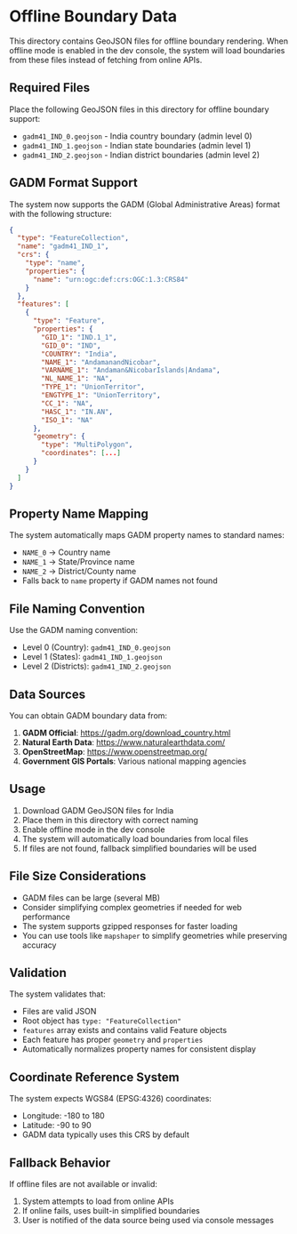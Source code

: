 # Offline Boundary Data

This directory contains GeoJSON files for offline boundary rendering. When offline mode is enabled in the dev console, the system will load boundaries from these files instead of fetching from online APIs.

## Required Files

Place the following GeoJSON files in this directory for offline boundary support:

- `gadm41_IND_0.geojson` - India country boundary (admin level 0)
- `gadm41_IND_1.geojson` - Indian state boundaries (admin level 1)
- `gadm41_IND_2.geojson` - Indian district boundaries (admin level 2)

## GADM Format Support

The system now supports the GADM (Global Administrative Areas) format with the following structure:

```json
{
  "type": "FeatureCollection",
  "name": "gadm41_IND_1",
  "crs": {
    "type": "name",
    "properties": {
      "name": "urn:ogc:def:crs:OGC:1.3:CRS84"
    }
  },
  "features": [
    {
      "type": "Feature",
      "properties": {
        "GID_1": "IND.1_1",
        "GID_0": "IND",
        "COUNTRY": "India",
        "NAME_1": "AndamanandNicobar",
        "VARNAME_1": "Andaman&NicobarIslands|Andama",
        "NL_NAME_1": "NA",
        "TYPE_1": "UnionTerritor",
        "ENGTYPE_1": "UnionTerritory",
        "CC_1": "NA",
        "HASC_1": "IN.AN",
        "ISO_1": "NA"
      },
      "geometry": {
        "type": "MultiPolygon",
        "coordinates": [...]
      }
    }
  ]
}
```

## Property Name Mapping

The system automatically maps GADM property names to standard names:
- `NAME_0` → Country name
- `NAME_1` → State/Province name  
- `NAME_2` → District/County name
- Falls back to `name` property if GADM names not found

## File Naming Convention

Use the GADM naming convention:
- Level 0 (Country): `gadm41_IND_0.geojson`
- Level 1 (States): `gadm41_IND_1.geojson`
- Level 2 (Districts): `gadm41_IND_2.geojson`

## Data Sources

You can obtain GADM boundary data from:

1. **GADM Official**: https://gadm.org/download_country.html
2. **Natural Earth Data**: https://www.naturalearthdata.com/
3. **OpenStreetMap**: https://www.openstreetmap.org/
4. **Government GIS Portals**: Various national mapping agencies

## Usage

1. Download GADM GeoJSON files for India
2. Place them in this directory with correct naming
3. Enable offline mode in the dev console
4. The system will automatically load boundaries from local files
5. If files are not found, fallback simplified boundaries will be used

## File Size Considerations

- GADM files can be large (several MB)
- Consider simplifying complex geometries if needed for web performance
- The system supports gzipped responses for faster loading
- You can use tools like `mapshaper` to simplify geometries while preserving accuracy

## Validation

The system validates that:
- Files are valid JSON
- Root object has `type: "FeatureCollection"`
- `features` array exists and contains valid Feature objects
- Each feature has proper `geometry` and `properties`
- Automatically normalizes property names for consistent display

## Coordinate Reference System

The system expects WGS84 (EPSG:4326) coordinates:
- Longitude: -180 to 180
- Latitude: -90 to 90
- GADM data typically uses this CRS by default

## Fallback Behavior

If offline files are not available or invalid:
1. System attempts to load from online APIs
2. If online fails, uses built-in simplified boundaries
3. User is notified of the data source being used via console messages